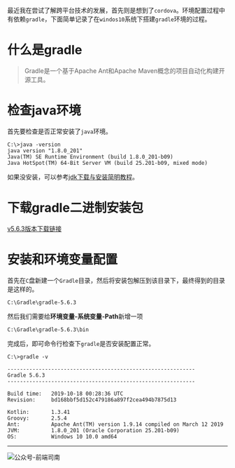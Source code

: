 最近我在尝试了解跨平台技术的发展，首先则是想到了`cordova`。环境配置过程中有依赖`gradle`，下面简单记录了在`windos10`系统下搭建`gradle`环境的过程。

<!-- more -->

# 什么是gradle

> Gradle是一个基于Apache Ant和Apache Maven概念的项目自动化构建开源工具。 

# 检查java环境

首先要检查是否正常安装了`java`环境。

```
C:\>java -version
java version "1.8.0_201"
Java(TM) SE Runtime Environment (build 1.8.0_201-b09)
Java HotSpot(TM) 64-Bit Server VM (build 25.201-b09, mixed mode)
```

如果没安装，可以参考[jdk下载与安装简明教程](http://hexo.wbjiang.cn/jdk下载和安装简明教程.html)。

# 下载gradle二进制安装包

[v5.6.3版本下载链接]( https://gradle.org/next-steps/?version=5.6.3&format=bin )

# 安装和环境变量配置

首先在`C`盘新建一个` Gradle `目录，然后将安装包解压到该目录下，最终得到的目录是这样的。

```
C:\Gradle\gradle-5.6.3
```

然后我们需要给**环境变量-系统变量-Path**新增一项

```
C:\Gradle\gradle-5.6.3\bin
```

完成后，即可命令行检查下`gradle`是否安装配置正常。

```
C:\>gradle -v

------------------------------------------------------------
Gradle 5.6.3
------------------------------------------------------------

Build time:   2019-10-18 00:28:36 UTC
Revision:     bd168bbf5d152c479186a897f2cea494b7875d13

Kotlin:       1.3.41
Groovy:       2.5.4
Ant:          Apache Ant(TM) version 1.9.14 compiled on March 12 2019
JVM:          1.8.0_201 (Oracle Corporation 25.201-b09)
OS:           Windows 10 10.0 amd64
```

------

![公众号-前端司南](http://qncdn.wbjiang.cn/%E5%89%8D%E7%AB%AF%E5%8F%B8%E5%8D%97%E5%90%8D%E7%89%87%E5%B8%A6%E5%BE%AE%E4%BF%A1.png)